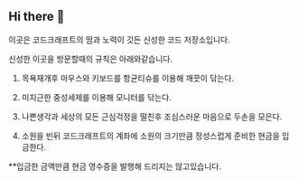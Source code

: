 ## Hi there 👋

<!--

**Here are some ideas to get you started:**

🙋‍♀️ A short introduction - what is your organization all about?
🌈 Contribution guidelines - how can the community get involved?
👩‍💻 Useful resources - where can the community find your docs? Is there anything else the community should know?
🍿 Fun facts - what does your team eat for breakfast?
🧙 Remember, you can do mighty things with the power of [Markdown](https://docs.github.com/github/writing-on-github/getting-started-with-writing-and-formatting-on-github/basic-writing-and-formatting-syntax)
-->

이곳은 코드크래프트의 땀과 노력이 깃든 신성한 코드 저장소입니다.

신성한 이곳을 방문할때의 규칙은 아래와같습니다. 

1. 목욕재개후 마우스와 키보드를 항균티슈를 이용해 깨끗이 닦는다.

2. 미지근한 중성세제를 이용해 모니터를 닦는다.

3. 나쁜생각과 세상의 모든 근심걱정을 떨친후 조심스러운 마음으로 두손을 모은다.

4. 소원을 빈뒤 코드크래프트의 계좌에 소원의 크기만큼 정성스럽게 준비한 현금을 입금한다.

**입금한 금액만큼 현금 영수증을 발행해 드리지는 않고있습니다.
